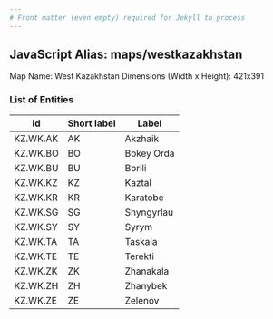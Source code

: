 ```yaml
---
# Front matter (even empty) required for Jekyll to process
---
```


## JavaScript Alias: maps/westkazakhstan

Map Name: West Kazakhstan
Dimensions (Width x Height): 421x391





### List of Entities

 Id | Short label | Label
---|---|---
KZ.WK.AK|AK|Akzhaik
KZ.WK.BO|BO|Bokey Orda
KZ.WK.BU|BU|Borili
KZ.WK.KZ|KZ|Kaztal
KZ.WK.KR|KR|Karatobe
KZ.WK.SG|SG|Shyngyrlau
KZ.WK.SY|SY|Syrym
KZ.WK.TA|TA|Taskala
KZ.WK.TE|TE|Terekti
KZ.WK.ZK|ZK|Zhanakala
KZ.WK.ZH|ZH|Zhanybek
KZ.WK.ZE|ZE|Zelenov